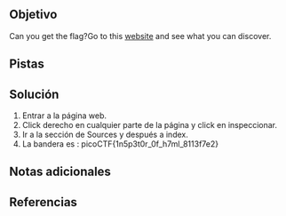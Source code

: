## Objetivo
Can you get the flag?Go to this [website](http://saturn.picoctf.net:56849/) and see what you can discover.

## Pistas

## Solución
1. Entrar a la página web.
2. Click derecho en cualquier parte de la página y click en inspeccionar.
3. Ir a la sección de Sources y después a index.
4. La bandera es :
picoCTF{1n5p3t0r_0f_h7ml_8113f7e2}
## Notas adicionales
## Referencias